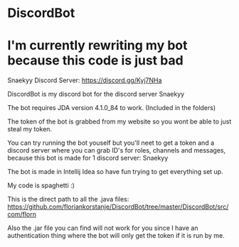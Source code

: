 # DiscordBot
# I'm currently rewriting my bot because this code is just bad
Snaekyy Discord Server: https://discord.gg/Kyj7NHa

DiscordBot is my discord bot for the discord server Snaekyy

The bot requires JDA version 4.1.0_84 to work. (Included in the folders)

The token of the bot is grabbed from my website so you wont be able to just steal my token.

You can try running the bot youself but you'll neet to get a token and a discord server where you can grab ID's for roles, channels and messages, because this bot is made for 1 discord server: Snaekyy

The bot is made in Intellij Idea so have fun trying to get everything set up.

My code is spaghetti :)

This is the direct path to all the .java files: https://github.com/floriankorstanje/DiscordBot/tree/master/DiscordBot/src/com/florn

Also the .jar file you can find will not work for you since I have an authentication thing where the bot will only get the token if it is run by me.
